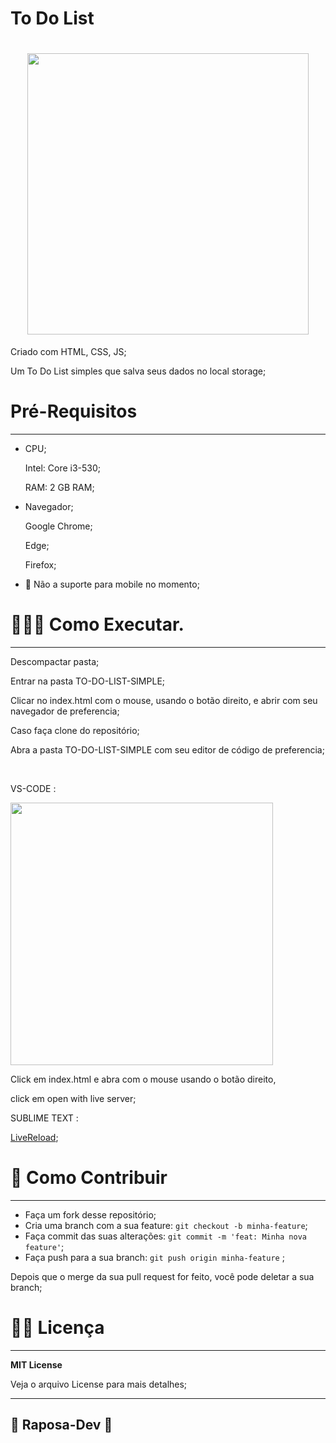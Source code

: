# To Do List

<h1 align="center">
    <img src="https://lh3.googleusercontent.com/SirsEVONpA4UazXkw2ullum6RWgI7OgA9TKM8A2LkzFOc0GbUr5CWJ0JaRBBJyGUtRyWtSE4NNCHRgp7LgixDH7-X7YNZmg8Ok55UwIti0REZRmEO1ObQVLmPrDxwI1CDmKeIM-m46M08PlwqiMoP9qslyTSz9_Y9IQ5RFerXIHRWl7n4uvya1OQKO9pfM0y-JVpW-e0lCgiW3GXirICNU8uo_GFa2HrPqjqKe4EHO3ZF52AMPS0a_xS2uju-0QNB7-9O_4ch_ev3V8371GZKOorOJRIeDogXtJToSjZm4b5NZRY0hWJL0_LWWkX2f7aa_PCksvMsQV7K87SGWTzO-6_ZiCmDbEheCAddNukfSq1cbfAqV7MP3wrNmSkCEPw2Epvg8_o6RSC-qoT0ZI7c0H_P32mVhKGf-z2wz-iHBRHxJZc41jeevGdPttROkQ_C6wNCv6ERLA3WKKYXtm8EzFrrRgOeWERRI9qvk8UDdKV51QxE6e_giUJrwJFhYu9D1SjYYBy-nEkTkTJdLYPK5nTZRVDXGpxgmDz4mrFMiT0WDWs7xx78U86u-USOHh1YaVb-4tAkdN0ooWxpgAuhddad-GbRzXfx5xO7wrPWLr8OFYTdIb3BI20YQugnyt1tvTpRR9pKNyDWTCzlB34INI2TfdSLMfqbz9UGFBnHlZDaQkOw8cfwoq9id08XO3p7OCw0Qibm2i2lRwXBnqKYbqr=w1180-h663-no?authuser=0" width="450px">
</h1>

Criado com HTML, CSS, JS;

Um To Do List simples que salva seus dados no local storage;

# Pré-Requisitos

---

- CPU;
    
    Intel: Core i3-530;
    
    RAM: 2 GB RAM;
    
- Navegador;
    
    Google Chrome;
    
    Edge;
    
    Firefox;
    
- 📵 Não a suporte para mobile no momento;

# 🧑🏼‍💻 Como Executar.

---

Descompactar pasta;

Entrar na pasta TO-DO-LIST-SIMPLE;

Clicar no index.html com o mouse, usando o botão direito, e abrir com  seu navegador de preferencia;

Caso faça clone do repositório;

Abra a pasta TO-DO-LIST-SIMPLE com seu editor de código de preferencia;

<br>

<p>VS-CODE :</p>

<img src="https://lh3.googleusercontent.com/IeHeFaVGJOulh1LvfONbWZnbZFGD0rQUxNxBpGs0hcGzV_Si5wfquCsYwBkSDoK_GajlfhQJZgCVVaKLadr4gJHLsXy5IqpNcL7pr6eOMQi7p8cFwziwDORjzJKTdBMQJoLZo7P757uX8e2GxhHRmstyler5b7kegb49EiXUHkUtO_6yqrSTaGEtD0bmcZtPhUY9WmmpEAh0mc4mkb7iHhuuMUVGpYThBdE7N7Y8b7QfSRnpD6BGG4ZgicKJZ6L0XBmfE0c7_xqZCYT81zrbdqnmFtZ_rsHnHW4QTNCxJ4wjiqtIBep0-zc_-0hyjLLei7KWoBVNvIuVsxmUgU3EQkLh6pwDlAlLKLq0Kw0bLyKXqWGiUHIjhn5h4gj3lV86JQYWUEukHJqEZAz0Zq2Lhei5btT5cT8YKQL2xkGohlOCD6F3eRMqrgOAawWBfm3eq97yd-BV9hvPiBG_68VtWvlV_dknY4qJqbAx9xdii79YidZSQL1mIEN6VmAhCcf0kt3dB_JcxrhmacAOCd4gvWia0a2_LJMZ6ns7V2YYNOv56hpZuHy9HYTgmy8NNHx27Prj3XNEO52FHZs9nuWsCx5NrYcrjMxMm91o1Ny8rHBPJhTI98P9y4Jhp7pKf2oL_XROekbw7fIH5JfGbQ3ukbR7HYDW0-5XGtdtrZ_trwVCCNoN9LC_4GS6n-e72hpqU32OK6jhBgf-FXeo0vL-Jo6k=w1179-h663-no?authuser=0" width="420px">

<p>Click em index.html e abra com o mouse usando o botão direito,

click em open with live server;</p>

<p>SUBLIME TEXT :</p>

[LiveReload](https://packagecontrol.io/packages/LiveReload);


# 👾 Como Contribuir

---

- Faça um fork desse repositório;
- Cria uma branch com a sua feature: `git checkout -b minha-feature`;
- Faça commit das suas alterações: `git commit -m 'feat: Minha nova feature'`;
- Faça push para a sua branch: `git push origin minha-feature` ;

Depois que o merge da sua pull request for feito, você pode deletar a sua branch;

# 🧑‍💻 Licença

---

****MIT License****

Veja o arquivo License para mais detalhes;

---

## 🦊 Raposa-Dev 🦊
